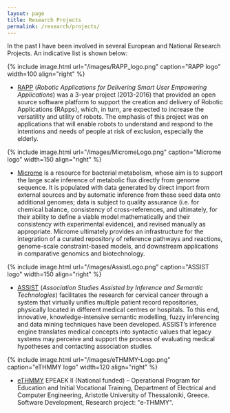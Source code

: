 ```yaml
---
layout: page
title: Research Projects
permalink: /research/projects/
---
```


In the past I have been involved in several European and National Research Projects. An indicative list is shown below:

{% include image.html url="/images/RAPP_logo.png" caption="RAPP logo" width=100 align="right" %}
- [RAPP](http://rapp-project.eu/) (_Robotic Applications for Delivering Smart User Empowering Applications_) was a 3-year project (2013-2016) that provided an open source software platform to support the creation and delivery of Robotic Applications (RApps), which, in turn, are expected to increase the versatility and utility of robots. The emphasis of this project was on applications that will enable robots to understand and respond to the intentions and needs of people at risk of exclusion, especially the elderly.

{% include image.html url="/images/MicromeLogo.png" caption="Microme logo" width=150 align="right" %}
- [Microme](http://www.microme.eu/) is a resource for bacterial metabolism, whose aim is to support the large scale inference of metabolic flux directly from genome sequence. It is populated with data generated by direct import from external sources and by automatic inference from these seed data onto additional genomes; data is subject to quality assurance (i.e. for chemical balance, consistency of cross-references, and ultimately, for their ability to define a viable model mathematically and their consistency with experimental evidence), and revised manually as appropriate. Microme ultimately provides an infrastructure for the integration of a curated repository of reference pathways and reactions, genome-scale constraint-based models, and downstream applications in comparative genomics and biotechnology.

{% include image.html url="/images/AssistLogo.png" caption="ASSIST logo" width=150 align="right" %}
- [ASSIST](http://assist.ee.auth.gr/index.php) (_Association Studies Assisted by Inference and Semantic Technologies_) facilitates the research for cervical cancer through a system that virtually unifies multiple patient record repositories, physically located in different medical centres or hospitals. To this end, innovative, knowledge-intensive semantic modelling, fuzzy inferencing and data mining techniques have been developed. ASSIST’s inference engine translates medical concepts into syntactic values that legacy systems may perceive and support the process of evaluating medical hypotheses and contacting association studies.

{% include image.html url="/images/eTHMMY-Logo.png" caption="eTHMMY logo" width=120 align="right" %}
- [eTHMMY](http://alexander.ee.auth.gr:8083/eTHMMY/) EPEAEK II (National funded) – Operational Program for Education and Initial Vocational Training, Department of Electrical and Computer Engineering, Aristotle University of Thessaloniki, Greece. Software Development, Research project: "e-THMMY".
